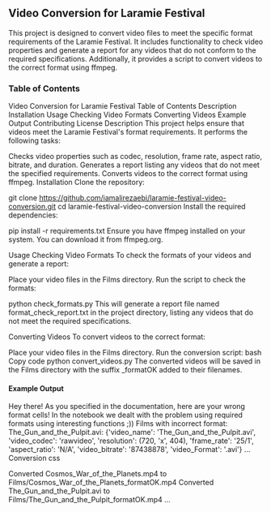 ## Video Conversion for Laramie Festival
This project is designed to convert video files to meet the specific format requirements of the Laramie Festival. It includes functionality to check video properties and generate a report for any videos that do not conform to the required specifications. Additionally, it provides a script to convert videos to the correct format using ffmpeg.

### Table of Contents
Video Conversion for Laramie Festival
Table of Contents
Description
Installation
Usage
Checking Video Formats
Converting Videos
Example Output
Contributing
License
Description
This project helps ensure that videos meet the Laramie Festival's format requirements. It performs the following tasks:

Checks video properties such as codec, resolution, frame rate, aspect ratio, bitrate, and duration.
Generates a report listing any videos that do not meet the specified requirements.
Converts videos to the correct format using ffmpeg.
Installation
Clone the repository:

git clone https://github.com/iamalirezaebi/laramie-festival-video-conversion.git
cd laramie-festival-video-conversion
Install the required dependencies:

pip install -r requirements.txt
Ensure you have ffmpeg installed on your system. You can download it from ffmpeg.org.

Usage
Checking Video Formats
To check the formats of your videos and generate a report:

Place your video files in the Films directory.
Run the script to check the formats:

python check_formats.py
This will generate a report file named format_check_report.txt in the project directory, listing any videos that do not meet the required specifications.

Converting Videos
To convert videos to the correct format:

Place your video files in the Films directory.
Run the conversion script:
bash
Copy code
python convert_videos.py
The converted videos will be saved in the Films directory with the suffix _formatOK added to their filenames.

#### Example Output

Hey there!
As you specified in the documentation, here are your wrong format cells!
In the notebook we dealt with the problem using required formats using interesting functions ;))
Films with incorrect format:
The_Gun_and_the_Pulpit.avi: {'video_name': 'The_Gun_and_the_Pulpit.avi', 'video_codec': 'rawvideo', 'resolution': (720, 'x', 404), 'frame_rate': '25/1', 'aspect_ratio': 'N/A', 'video_bitrate': '87438878', 'video_Format': '.avi'}
...
Conversion
css

Converted Cosmos_War_of_the_Planets.mp4 to Films/Cosmos_War_of_the_Planets_formatOK.mp4
Converted The_Gun_and_the_Pulpit.avi to Films/The_Gun_and_the_Pulpit_formatOK.mp4
...

